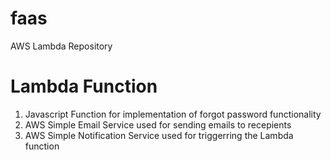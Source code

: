 # faas
AWS Lambda Repository

# Lambda Function
1. Javascript Function for implementation of forgot password functionality
2. AWS Simple Email Service used for sending emails to recepients
3. AWS Simple Notification Service used for triggerring the Lambda function
